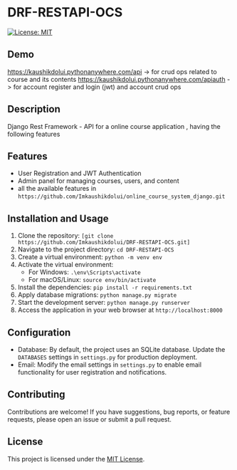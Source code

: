 # DRF-RESTAPI-OCS

[![License: MIT](https://img.shields.io/badge/License-MIT-yellow.svg)](https://opensource.org/licenses/MIT)

## Demo
https://kaushikdolui.pythonanywhere.com/api       -> for crud ops related to course and its contents
https://kaushikdolui.pythonanywhere.com/apiauth   -> for account register and login (jwt) and account crud ops

## Description
Django Rest Framework - API for a online course application , having the following features

## Features
- User Registration and JWT Authentication
- Admin panel for managing courses, users, and content
- all the available features in `https://github.com/Imkaushikdolui/online_course_system_django.git`

## Installation and Usage
1. Clone the repository: `[git clone https://github.com/Imkaushikdolui/DRF-RESTAPI-OCS.git]`
2. Navigate to the project directory: `cd DRF-RESTAPI-OCS`
3. Create a virtual environment: `python -m venv env`
4. Activate the virtual environment:
   - For Windows: `.\env\Scripts\activate`
   - For macOS/Linux: `source env/bin/activate`
5. Install the dependencies: `pip install -r requirements.txt`
6. Apply database migrations: `python manage.py migrate`
7. Start the development server: `python manage.py runserver`
8. Access the application in your web browser at `http://localhost:8000`

## Configuration
- Database: By default, the project uses an SQLite database. Update the `DATABASES` settings in `settings.py` for production deployment.
- Email: Modify the email settings in `settings.py` to enable email functionality for user registration and notifications.

## Contributing
Contributions are welcome! If you have suggestions, bug reports, or feature requests, please open an issue or submit a pull request.

## License
This project is licensed under the [MIT License](LICENSE).
